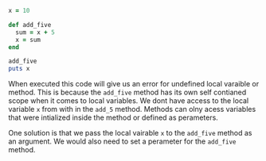 ```ruby
x = 10

def add_five
  sum = x + 5
  x = sum
end

add_five
puts x
```

When executed this code will give us an error for undefined local varaible or method. This is because the `add_five` method has its own self contianed scope when it comes to local variables. We dont have access to the local variable `x` from with in the `add_5` method. Methods can olny acess variables that were intialized inside the method or defined as perameters. 

One solution is that we pass the local vairable `x` to the `add_five` method as an argument. We would also need to set a perameter for the `add_five` method. 